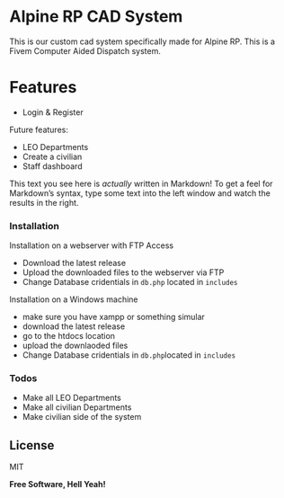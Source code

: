 <h1 class="code-line" data-line-start=0 data-line-end=1 ><a id="Alpine_RP_CAD_System_0"></a>Alpine RP CAD System</h1>
<p class="has-line-data" data-line-start="2" data-line-end="3">This is our custom cad system specifically made for Alpine RP. This is a Fivem Computer Aided Dispatch system.</p>
<h1 class="code-line" data-line-start=4 data-line-end=5 ><a id="Features_4"></a>Features</h1>
<ul>
<li class="has-line-data" data-line-start="6" data-line-end="7">Login &amp; Register</li>
</ul>
<p class="has-line-data" data-line-start="9" data-line-end="10">Future features:</p>
<ul>
<li class="has-line-data" data-line-start="10" data-line-end="11">LEO Departments</li>
<li class="has-line-data" data-line-start="11" data-line-end="12">Create a civilian</li>
<li class="has-line-data" data-line-start="12" data-line-end="13">Staff dashboard</li>
</ul>
<p class="has-line-data" data-line-start="15" data-line-end="16">This text you see here is <em>actually</em> written in Markdown! To get a feel for Markdown’s syntax, type some text into the left window and watch the results in the right.</p>
<h3 class="code-line" data-line-start=17 data-line-end=18 ><a id="Installation_17"></a>Installation</h3>
<p class="has-line-data" data-line-start="19" data-line-end="20">Installation on a webserver with FTP Access</p>
<ul>
<li class="has-line-data" data-line-start="21" data-line-end="22">Download the latest release</li>
<li class="has-line-data" data-line-start="22" data-line-end="23">Upload the downloaded files to the webserver via FTP</li>
<li class="has-line-data" data-line-start="23" data-line-end="24">Change Database cridentials in <code>db.php</code> located in <code>includes</code></li>
</ul>
<p class="has-line-data" data-line-start="26" data-line-end="27">Installation on a Windows machine</p>
<ul>
<li class="has-line-data" data-line-start="28" data-line-end="29">make sure you have xampp or something simular</li>
<li class="has-line-data" data-line-start="29" data-line-end="30">download the latest release</li>
<li class="has-line-data" data-line-start="30" data-line-end="31">go to the htdocs location</li>
<li class="has-line-data" data-line-start="31" data-line-end="32">upload the downlaoded files</li>
<li class="has-line-data" data-line-start="32" data-line-end="33">Change Database cridentials in <code>db.php</code>located in <code>includes</code></li>
</ul>
<h3 class="code-line" data-line-start=36 data-line-end=37 ><a id="Todos_36"></a>Todos</h3>
<ul>
<li class="has-line-data" data-line-start="38" data-line-end="39">Make all LEO Departments</li>
<li class="has-line-data" data-line-start="39" data-line-end="40">Make all civilian Departments</li>
<li class="has-line-data" data-line-start="40" data-line-end="42">Make civilian side of the system</li>
</ul>
<h2 class="code-line" data-line-start=42 data-line-end=44 ><a id="License_42"></a>License</h2>
<p class="has-line-data" data-line-start="45" data-line-end="46">MIT</p>
<p class="has-line-data" data-line-start="48" data-line-end="49"><strong>Free Software, Hell Yeah!</strong></p>
